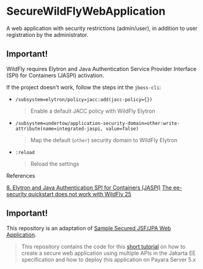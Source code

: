 # SecureWildFlyWebApplication
A web application with security restrictions (admin/user), in addition to user registration by the administrator.

## Important!

WildFly requires Elytron and Java Authentication Service Provider Interface (SPI) for Containers (JASPI) activation.

If the project doesn't work, follow the steps int the ``jboss-cli``:

- ``/subsystem=elytron/policy=jacc:add(jacc-policy={})``
    > Enable a default JACC policy with WildFly Elytron
- ``/subsystem=undertow/application-security-domain=other:write-attribute(name=integrated-jaspi, value=false)``
    > Map the default (``other``) security domain to WildFly Elytron
- ``:reload``
    > Reload the settings

References

[8. Elytron and Java Authentication SPI for Containers (JASPI)](https://docs.wildfly.org/26.1/WildFly_Elytron_Security.html#Elytron_and_Java_Authentication_SPI_for_Containers-JASPI)
[The ee-security quickstart does not work with WildFly 25](https://issues.redhat.com/browse/WFLY-15671)

## Important!
This repository is an adaptation of [Sample Secured JSF/JPA Web Application](https://github.com/fturizo/SecureWebApplication).
> This repository contains the code for this [short tutorial](https://www.youtube.com/watch?v=odJIoyFeAbk) on how to create a secure web application using multiple APIs in the Jakarta EE specification and how to deploy this application on Payara Server 5.x
